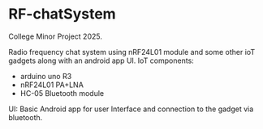 # RF-chatSystem
College Minor Project 2025.

Radio frequency chat system using nRF24L01 module and some other ioT gadgets along with an android app UI.
IoT components:
* arduino uno R3
* nRF24L01 PA+LNA
* HC-05 Bluetooth module

UI:
Basic Android app for user Interface and connection to the gadget via bluetooth.
